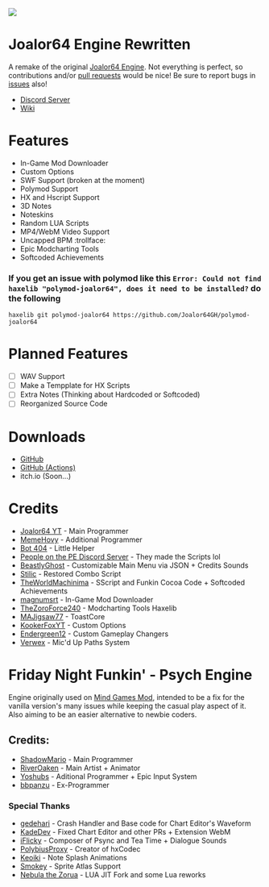 ![](https://github.com/Joalor64GH/Joalor64-Engine-Rewrite/blob/main/art/logo.png?raw=true)

# Joalor64 Engine Rewritten
A remake of the original [Joalor64 Engine](https://github.com/Joalor64GH/Joalor64-Engine). Not everything is perfect, so contributions and/or [pull requests](https://github.com/Joalor64GH/Joalor64-Engine-Rewrite/pulls) would be nice! Be sure to report bugs in [issues](https://github.com/Joalor64GH/Joalor64-Engine-Rewrite/issues) also!
* [Discord Server](https://discord.gg/GnXqAVMFbA)
* [Wiki](https://github.com/Joalor64GH/Joalor64-Engine-Rewrite/wiki)

# Features
* In-Game Mod Downloader
* Custom Options
* SWF Support (broken at the moment)
* Polymod Support
* HX and Hscript Support
* 3D Notes
* Noteskins
* Random LUA Scripts
* MP4/WebM Video Support
* Uncapped BPM :trollface:
* Epic Modcharting Tools
* Softcoded Achievements

### If you get an issue with polymod like this `Error: Could not find haxelib "polymod-joalor64", does it need to be installed?` do the following
`haxelib git polymod-joalor64 https://github.com/Joalor64GH/polymod-joalor64`

# Planned Features
* [ ] WAV Support
* [ ] Make a Tempplate for HX Scripts
* [ ] Extra Notes (Thinking about Hardcoded or Softcoded)
* [ ] Reorganized Source Code

# Downloads
* [GitHub](https://github.com/Joalor64GH/Joalor64-Engine-Rewrite/releases/latest)
* [GitHub (Actions)](https://github.com/Joalor64GH/Joalor64-Engine-Rewrite/actions)
* itch.io (Soon...)

# Credits
* [Joalor64 YT](https://www.youtube.com/channel/UC4tRMRL_iAHX5n1qQpHibfg/featured) - Main Programmer
* [MemeHovy](https://github.com/MemeHovy) - Additional Programmer
* [Bot 404](https://www.youtube.com/channel/UC9ntkZ4Nz3AVKrAnderJnOg) - Little Helper
* [People on the PE Discord Server](https://discord.gg/2ka77eMXDv) - They made the Scripts lol
* [BeastlyGhost](https://github.com/BeastlyGhost) - Customizable Main Menu via JSON + Credits Sounds
* [Stilic](https://github.com/Stilic) - Restored Combo Script
* [TheWorldMachinima](https://github.com/TheWorldMachinima) - SScript and Funkin Cocoa Code + Softcoded Achievements
* [magnumsrt](https://github.com/magnumsrt) - In-Game Mod Downloader
* [TheZoroForce240](https://github.com/TheZoroForce240) - Modcharting Tools Haxelib
* [MAJigsaw77](https://github.com/MAJigsaw77) - ToastCore
* [KookerFoxYT](https://github.com/KookerFoxYT) - Custom Options
* [Endergreen12](https://github.com/Endergreen12) - Custom Gameplay Changers
* [Verwex](https://github.com/Verwex) - Mic'd Up Paths System

# Friday Night Funkin' - Psych Engine
Engine originally used on [Mind Games Mod](https://gamebanana.com/mods/301107), intended to be a fix for the vanilla version's many issues while keeping the casual play aspect of it. Also aiming to be an easier alternative to newbie coders.

## Credits:
* [ShadowMario](https://github.com/ShadowMario) - Main Programmer
* [RiverOaken](https://twitter.com/RiverOaken) - Main Artist + Animator
* [Yoshubs](https://github.com/Yoshubs) - Aditional Programmer + Epic Input System
* [bbpanzu](https://twitter.com/bbpanzu) - Ex-Programmer

### Special Thanks
* [gedehari](https://github.com/gedehari) - Crash Handler and Base code for Chart Editor's Waveform
* [KadeDev](https://github.com/KadeDev) - Fixed Chart Editor and other PRs + Extension WebM
* [iFlicky](https://twitter.com/flicky_i) - Composer of Psync and Tea Time + Dialogue Sounds
* [PolybiusProxy](https://github.com/polybiusproxy) - Creator of hxCodec
* [Keoiki](https://twitter.com/Keoiki_) - Note Splash Animations
* [Smokey](https://twitter.com/Smokey_5_) - Sprite Atlas Support
* [Nebula the Zorua](https://twitter.com/nebula_zorua) - LUA JIT Fork and some Lua reworks